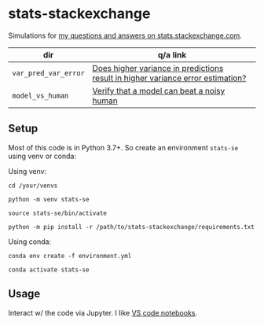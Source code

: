 # stats-stackexchange
Simulations for [my questions and answers on stats.stackexchange.com](https://stats.stackexchange.com/users/337906/chicxulub).


| dir                  | q/a link                                                                                                                                                                                                               |
|----------------------|------------------------------------------------------------------------------------------------------------------------------------------------------------------------------------------------------------------------|
| `var_pred_var_error` | [Does higher variance in predictions <br>result in higher variance error estimation?](https://stats.stackexchange.com/questions/568492/does-higher-variance-in-predictions-result-in-higher-variance-error-estimation) |
| `model_vs_human`     | [Verify that a model can beat a noisy human](https://stats.stackexchange.com/questions/443282/can-precision-and-recall-of-a-dnn-trained-on-human-labeled-data-be-higher-than-p/580894#580894)                          |

## Setup

Most of this code is in Python 3.7+. So create an environment `stats-se` using venv
or conda:

Using venv:

```
cd /your/venvs

python -m venv stats-se

source stats-se/bin/activate

python -m pip install -r /path/to/stats-stackexchange/requirements.txt
```

Using conda:

```
conda env create -f environment.yml

conda activate stats-se
```

## Usage

Interact w/ the code via Jupyter. I like [VS code notebooks](https://code.visualstudio.com/docs/datascience/jupyter-notebooks).
